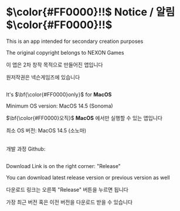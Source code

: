 # $\color{#FF0000}!!$ Notice / 알림 $\color{#FF0000}!!$

This is an app intended for secondary creation purposes

The original copyright belongs to NEXON Games


이 앱은 2차 창작 목적으로 만들어진 앱입니다

원저작권은 넥슨게임즈에 있습니다

##

It's $\bf{\color{#FF0000}only}$ for **MacOS**

Minimum OS version: MacOS 14.5 (Sonoma)


$\bf{\color{#FF0000}오직}$ **MacOS** 에서만 실행할 수 있는 앱입니다

최소 OS 버전: MacOS 14.5 (소노마)

##

개발 과정 Github: 

##

Download Link is on the right corner: "Release"

You can download latest release version or previous version as well


다운로드 링크는 오른쪽 "Release" 버튼을 누르면 됩니다

가장 최근 버전 혹은 이전 버전을 다운로드 받을 수 있습니다
